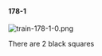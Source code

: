 #### 178-1
![train-178-1-0.png](https://github.com/lil-lab/nlvr/raw/master/nlvr/train/images/18/train-178-1-0.png "train-178-1-0.png")

There are 2 black squares